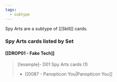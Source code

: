 ```yaml
---
tags:
  - subtype
---
```

Spy Arts are a subtype of [[Skill]] cards.



### Spy Arts cards listed by Set

#### [[DROP01 - Fake Tech]]  

> [!example]- D01 Spy Arts cards (1)
>  - [[0087 - Panopticon You|Panopticon You]]

